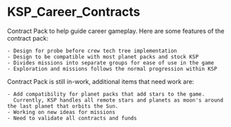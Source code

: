 # KSP_Career_Contracts

Contract Pack to help guide career gameplay.  Here are some features of the contract pack:

	- Design for probe before crew tech tree implementation
	- Design to be compatible with most planet packs and stock KSP
	- Divides missions into separate groups for ease of use in the game
	- Exploration and missions follows the normal progression within KSP


Contract Pack is still in-work, additional items that need work are:

	- Add compatibility for planet packs that add stars to the game.  
	  Currently, KSP handles all remote stars and planets as moon's around the last planet that orbits the Sun.
	- Working on new ideas for missions
	- Need to validate all contracts and funds 


